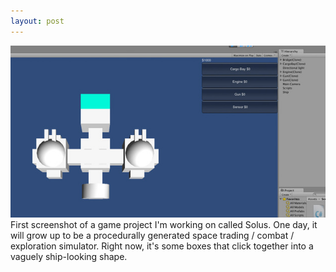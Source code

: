 ```yaml
---
layout: post
---
```

<a href="/images/blog/original/solus-wip-2013-5-1.jpg" rel="lightbox"><img src="/images/blog/thumbnails/solus-wip-2013-5-1.jpg"></a>
First screenshot of a game project I'm working on called Solus. One day, it will grow up to be a procedurally generated space trading / combat / exploration simulator. Right now, it's some boxes that click together into a vaguely ship-looking shape.
